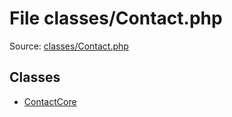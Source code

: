 File classes/Contact.php
=========

Source: [classes/Contact.php](https://github.com/PrestaShop/PrestaShop/blob/1.6.0.8/classes/Contact.php)


Classes
-------

* [ContactCore](class.ContactCore.md)

